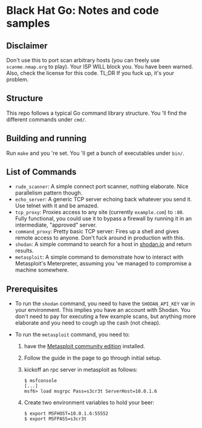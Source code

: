 # Black Hat Go: Notes and code samples

## Disclaimer

Don't use this to port scan arbitrary hosts (you can freely use `scanme.nmap.org` to play). Your ISP WILL block you. You have been warned. Also, check the license for this code. TL;DR If you fuck up, it's your problem.

## Structure

This repo follows a typical Go command library structure. You 'll find the different commands under `cmd/`.

## Building and running

Run `make` and you 're set. You 'll get a bunch of executables under `bin/`.

## List of Commands

* `rude_scanner`: A simple connect port scanner, nothing elaborate. Nice parallelism pattern though.
* `echo_server`: A generic TCP server echoing back whatever you send it. Use telnet with it and be amazed.
* `tcp_proxy`: Proxies access to any site (currently `example.com`) to `:80`. Fully functional, you could use it to bypass a firewall by running it in an intermediate, "approved" server. 
* `command_proxy`: Pretty basic TCP server: Fires up a shell and gives remote access to anyone. Don't fuck around in production with this.
* `shodan`: A simple command to search for a host in [shodan.io](https://shodan.io) and return results.
* `metasploit`: A simple command to demonstrate how to interact with Metasploit's Meterpreter, assuming you 've managed to compromise a machine somewhere.

## Prerequisites

* To run the `shodan` command, you need to have the `SHODAN_API_KEY` var in your environment. 
  This implies you have an account with Shodan. You don't need to pay for executing a few example
  scans, but anything more elaborate and you need to cough up the cash (not cheap).

* To run the `metasploit` command, you need to:

    1. have the [Metasploit community edition](https://docs.metasploit.com/docs/using-metasploit/getting-started/nightly-installers.html) installed. 
    2. Follow the guide in the page to go through initial setup. 
    3. kickoff an rpc server in metasploit as follows:

       ```
       $ msfconsole
       [...]
       msf6> load msgrpc Pass=s3cr3t ServerHost=10.0.1.6
       ```
    4. Create two environment variables to hold your beer:
       
       ```
       $ export MSFHOST=10.0.1.6:55552
       $ export MSFPASS=s3cr3t
       ```